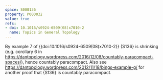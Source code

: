 ```yaml
---
space: S000136
property: P000032
value: true
refs:
- doi: 10.1016/s0924-6509(08)x7010-2 
  name: Topics in General Topology
---
```


By example 7 of {{doi:10.1016/s0924-6509(08)x7010-2}} {S136} is shrinking (e.g. corollary 6 in <https://dantopology.wordpress.com/2016/12/08/countably-paracompact-spaces/>), hence countably paracompact. Also see <https://dantopology.wordpress.com/2012/11/18/bings-example-g/> for another proof that {S136} is countably paracompact.
